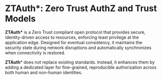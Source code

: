 # ZTAuth*: Zero Trust AuthZ and Trust Models

**ZTAuth\*** is a Zero Trust compliant open protocol that provides secure, identity-driven access to resources, enforcing least privilege at the application edge. Designed for eventual consistency, it maintains the security state during network disruptions and automatically synchronizes when connectivity is restored.

**ZTAuth*** does not replace existing standards. Instead, it enhances them by adding a dedicated layer for fine-grained, reproducible authorization across both human and non-human identities.
